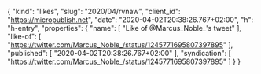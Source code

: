 {
  "kind": "likes",
  "slug": "2020/04/rvnaw",
  "client_id": "https://micropublish.net",
  "date": "2020-04-02T20:38:26.767+02:00",
  "h": "h-entry",
  "properties": {
    "name": [
      "Like of @Marcus_Noble_'s tweet"
    ],
    "like-of": [
      "https://twitter.com/Marcus_Noble_/status/1245771695807397895"
    ],
    "published": [
      "2020-04-02T20:38:26.767+02:00"
    ],
    "syndication": [
      "https://twitter.com/Marcus_Noble_/status/1245771695807397895"
    ]
  }
}
